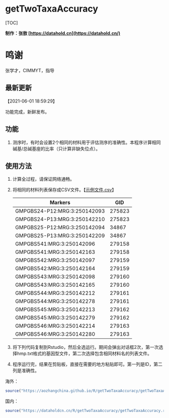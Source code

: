 # getTwoTaxaAccuracy 

[TOC]

**制作：张敖 [https://datahold.cn](https://datahold.cn/)** 

# 鸣谢

张学才，CIMMYT，指导

## 最新更新

【2021-06-01 18:59:29】

功能完成，新鲜发布。

## 功能

1. 测序时，有时会设置2个相同的材料用于评估测序的准确性。本程序计算相同碱基/总碱基座的比率（只计算非缺失位点）。

## 使用方法

1. 计算全过程，请保证网络通畅。

2. 将相同的材料列表保存成CSV文件。【[示例文件.csv](https://dataholdcn.cn/R/getTwoTaxaAccuracy/vlist.csv)】

   | Markers                      | GID    |
   | ---------------------------- | ------ |
   | GMPGBS24-P12:MRG:3:250142093 | 275823 |
   | GMPGBS24-P13:MRG:3:250142210 | 275823 |
   | GMPGBS25-P12:MRG:3:250142094 | 34867  |
   | GMPGBS25-P13:MRG:3:250142209 | 34867  |
   | GMPGBS541:MRG:3:250142096    | 279158 |
   | GMPGBS541:MRG:3:250142163    | 279158 |
   | GMPGBS542:MRG:3:250142097    | 279159 |
   | GMPGBS542:MRG:3:250142164    | 279159 |
   | GMPGBS543:MRG:3:250142098    | 279160 |
   | GMPGBS543:MRG:3:250142165    | 279160 |
   | GMPGBS544:MRG:3:250142212    | 279161 |
   | GMPGBS544:MRG:3:250142278    | 279161 |
   | GMPGBS545:MRG:3:250142213    | 279162 |
   | GMPGBS545:MRG:3:250142279    | 279162 |
   | GMPGBS546:MRG:3:250142214    | 279163 |
   | GMPGBS546:MRG:3:250142280    | 279163 |

3. 将下列代码复制到Rstudio，然后全选运行。期间会弹出对话框2次，第一次选择hmp.txt格式的基因型文件，第二次选择包含相同材料名的列表文件。

4. 程序运行完，结果在剪贴板，直接在需要的地方粘贴即可。第一列是ID，第二列是准确性。

海外：

```R
source("https://aozhangchina.github.io/R/getTwoTaxaAccuracy/getTwoTaxaAccuracy.r")   # 加载程序文件，需要联网
```

国内：

```R
source("https://dataholdcn.cn/R/getTwoTaxaAccuracy/getTwoTaxaAccuracy.r")   # 加载程序文件，需要联网
```

